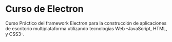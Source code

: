 # Curso de Electron

Curso Práctico del framework Electron para la construcción de aplicaciones de escritorio multiplataforma utilizando tecnologías Web -JavaScript, HTML, y CSS3-.
